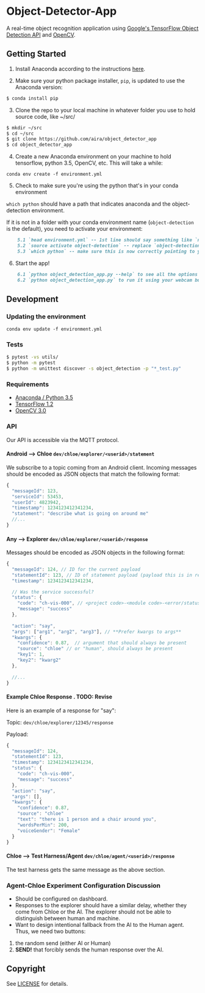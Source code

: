 # Object-Detector-App

A real-time object recognition application using [Google's TensorFlow Object Detection API](https://github.com/tensorflow/models/tree/master/research/object_detection) and [OpenCV](http://opencv.org/).

## Getting Started

1. Install Anaconda according to the instructions [here](https://docs.anaconda.com/anaconda/install/).

2. Make sure your python package installer, `pip`, is updated to use the Anaconda version:

```bash
$ conda install pip
```

3. Clone the repo to your local machine in whatever folder you use to hold source code, like ~/src/

```bash
$ mkdir ~/src
$ cd ~/src
$ git clone https://github.com/aira/object_detector_app
$ cd object_detector_app
```

4. Create a new Anaconda environment on your machine to hold tensorflow, python 3.5, OpenCV, etc. This will take a while:

`conda env create -f environment.yml`

5. Check to make sure you're using the python that's in your conda environment

`which python` should have a path that indicates anaconda and the object-detection environment.

If it is not in a folder with your conda environment name (`object-detection` is the default), you need to activate your environment:

```markdown
    5.1 `head environment.yml` -- 1st line should say something like `name: object-detection`  
    5.2 `source activate object-detection` -- replace `object-detection` with your environment name   
    5.3 `which python` -- make sure this is now correctly pointing to your conda environment path  
```

6. Start the app!

```markdown
    6.1 `python object_detection_app.py --help` to see all the options   
    6.2 `python object_detection_app.py` to run it using your webcam but no GUI or verbalization
```

## Development

### Updating the environment

`conda env update -f environment.yml`

### Tests

```bash
$ pytest -vs utils/
$ python -m pytest
$ python -m unittest discover -s object_detection -p "*_test.py"
```

### Requirements

- [Anaconda / Python 3.5](https://www.continuum.io/downloads)
- [TensorFlow 1.2](https://www.tensorflow.org/)
- [OpenCV 3.0](http://opencv.org/)

### API 

Our API is accessible via the MQTT protocol.

#### Android --> Chloe `dev/chloe/explorer/<userid>/statement`

We subscribe to a topic coming from an Android client. Incoming messages should be encoded as JSON objects that match
the following format: 

```javascript
{
  "messageId": 123,
  "serviceId": 53453,
  "userId": 4823942,
  "timestamp": 1234123412341234,
  "statement": "describe what is going on around me" 
  //...
}
```

#### Any --> Explorer `dev/chloe/explorer/<userid>/response`

Messages should be encoded as JSON objects in the following format: 

```javascript
{
  "messageId": 124, // ID for the current payload
  "statementId": 123, // ID of statement payload (payload this is in response to, see above)
  "timestamp": 1234123412341234,

  // Was the service successful?
  "status": {
    "code": "ch-vis-000", // <project code>-<module code>-<error/status code>
    "message": "success" 
  },
  
  "action": "say",
  "args": ["arg1", "arg2", "arg3"], // **Prefer kwargs to args**
  "kwargs": {
    "confidence": 0.87,  // argument that should always be present
    "source": "chloe" // or "human", should always be present
    "key1": 1,
    "key2": "kwarg2"
  },
  
  //...
}
```

#### Example Chloe Response . **TODO:** Revise

Here is an example of a response for "say":

Topic: `dev/chloe/explorer/12345/response`

Payload:

```javascript
{
  "messageId": 124, 
  "statementId": 123,
  "timestamp": 1234123412341234,
  "status": {
    "code": "ch-vis-000",
    "message": "success" 
  },
  "action": "say",
  "args": [], 
  "kwargs": {
    "confidence": 0.87,
    "source": "chloe"
    "text": "there is 1 person and a chair around you",
    "wordsPerMin": 200,
    "voiceGender": "Female"
  }
}
```

#### Chloe --> Test Harness/Agent `dev/chloe/agent/<userid>/response`

The test harness gets the same message as the above section.

### Agent-Chloe Experiment Configuration Discussion

* Should be configured on dashboard.  
* Responses to the explorer should have a similar delay, whether they come from Chloe or the AI. The explorer should not be able to distinguish between human and machine.  
* Want to design intentional fallback from the AI to the Human agent. Thus, we need two buttons:

1. the random send (either AI or Human)
2. **SEND!** that forcibly sends the human response over the AI.  

## Copyright

See [LICENSE](LICENSE) for details.
